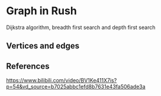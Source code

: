 # Graph in Rush

Dijkstra algorithm, breadth first search and depth first search 

## Vertices and edges



















## References
https://www.bilibili.com/video/BV1Ke411X7is?p=54&vd_source=b7025abbc1efd8b7631e43fa506ade3a
